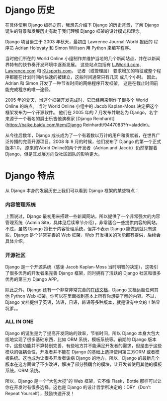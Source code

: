 # Django 历史

在具体使用 Django 编码之前，我想先介绍下 Django 的历史背景，了解 Django 诞生的背景和发展历史有助于我们理解 Django 框架的设计模式和理念。

Django 项目诞生于 2003 年秋天，最初由 Lawrence Journal-World 报纸的 程序员 Adrian Holovaty 和 Simon Willison 用 Python 来编写程序。

当时他们所在的 World Online 小组制作并维护当地的几个新闻站点，并在以新闻界特有的快节奏开发环境中逐渐发展。 这些站点包括有 [LJWorld.com](http://ljworld.com/)、[Lawrence.com](http://lawrence.com/) 和 [KUsports.com](http://kusports.com/)， 记者（或管理层） 要求增加的特征或整个程序都能在计划时间内快速的被建立，这些时间通常只有几天 或几个小时。 因此，Adrian 和 Simon 开发了一种节省时间的网络程序开发框架， 这是在截止时间前能完成程序的唯一途径。

2005 年的夏天，当这个框架开发完成时，它已经用来制作了很多个 World Online 的站点。 当时 World Online 小组中的 Jacob Kaplan-Moss 决定把这个框架发布为一个开源软件。 他们在 2005 年的 7 月发布并取名为 Django，名字来源于一个著名的爵士乐吉他演奏家 [Django Reinhardt](https://baike.baidu.com/item/Django Reinhardt/9447083?fr=aladdin)。

从今往后数年，Django 成长成为了一个有着数以万计的用户和贡献者，在世界广泛传播的完善开源项目。2008 年 9 月的时候，他们发布了 Django 的第一个正式版本1.0， 原来的World Online的两个开发者（Adrian and Jacob）仍然掌握着Django，但是其发展方向受社区团队的影响更大。

# Django 特点

从 Django 本身的发展历史上我们可以看到 Django 框架的某些特点：

### 内容管理系统

上面说过，Django 最初用来搭建一些新闻网站，所以提供了一个非常强大的内容管理系统（Admin Site，具体见后续章节介绍），非常适合一些提供内容的网站。不过，虽然 Django 擅长于内容管理系统，但并不表示 Django 能做到就只有这些，Django 是个非常完善的 Web 框架，Web 开发相关的功能都有提供，后续会具体介绍。

### 开源社区

Django 是一个开源系统（感谢 Jacob Kaplan-Moss 当时明智的决定），这吸引了很多优秀的开发者来完善 Django 框架，同时拥有了活跃的 Django 社区和很多优秀的第三方 Django APP。

除此之外，Django 还有一个非常非常完善的[在线文档](https://docs.djangoproject.com/en/1.11/)，Django 文档远超任何其他 Python Web 框架，你可以在里面找到基本上所有你想要了解的内容。不过，Django 文档提供了英语，法语，日语，韩语等多种版本，就是没有中文的！略显坑爹。。

### ALL IN ONE

Django 的诞生是为了提高开发网站的效率，节省时间，所以 Django 本身大包大揽地实现了很多基础东西，比如 ORM 系统，模板系统等。前期的 Django 版本中，这些功能并不算特别完善，有些地方并不能满足开发者的需求，但是由于这些模块的强耦合性，开发者并不能在 Django 的基础上选择使用第三方ORM 或者模板系统。这也成为让很多开发者诟病 Django 的地方。所以，Django 的最新几个版本在这方面做了不少改进，解决了部分强耦合的模块，让开发者使用其他的模板系统，ORM 系统。

所以，Django 是一个“大包大揽”的 Web 框架，它不像 Flask，Bottle 那样可以让你在开发时有很多选择。这也是 Django 的设计哲学所决定的：DRY（Don't Repeat Yourself），鼓励快速开发！

